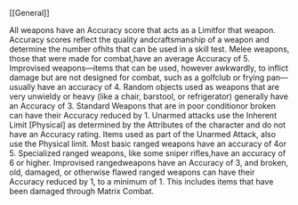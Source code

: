 [[General]]

All weapons have an Accuracy score that acts as a Limitfor that weapon. Accuracy scores reflect the quality andcraftsmanship of a weapon and determine the number ofhits that can be used in a skill test. Melee weapons, those that were made for combat,have an average Accuracy of 5. Improvised weapons—items that can be used, however awkwardly, to inflict damage but are not designed for combat, such as a golfclub or frying pan—usually have an accuracy of 4. Random objects used as weapons that are very unwieldy or heavy (like a chair, barstool, or refrigerator) generally have an Accuracy of 3. Standard Weapons that are in poor conditionor broken can have their Accuracy reduced by 1. Unarmed attacks use the Inherent Limit [Physical] as determined by the Attributes of the character and do not have an Accuracy rating. Items used as part of the Unarmed Attack, also use the Physical limit. Most basic ranged weapons have an accuracy of 4or 5. Specialized ranged weapons, like some sniper rifles,have an accuracy of 6 or higher. Improvised rangedweapons have an Accuracy of 3, and broken, old, damaged, or otherwise flawed ranged weapons can have their Accuracy reduced by 1, to a minimum of 1. This includes items that have been damaged through Matrix Combat.